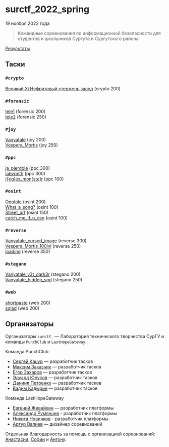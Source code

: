 # surctf_2022_spring

19 ноября 2022 года

>Командные соревнования по информационной безопасности для студентов и школьников Сургута и Сургутского района

[Результаты](SCOREBOARD.md)

## Таски

### `#crypto`
[Великий Xi Нефритовый стержень завод](tasks/crypto/velikiy_zavod) (crypto 200)  

### `#forensic`
[tele1](tasks/forensic/tele1) (forensic 200)  
[tele2](tasks/forensic/tele2) (forensic 250)  

### `#joy`
[Vanyatale](tasks/joy/Vanyatale) (joy 200)  
[Vespera_Mortis](tasks/joy/Vespera_Mortis) (joy 250)  

### `#ppc`
[ja_pierdole](tasks/ppc/ja_pierdole) (ppc 300)  
[labyrinth](tasks/ppc/labyrinth) (ppc 300)  
[r[eg]ex_mon[ste]r](tasks/ppc/regex_monster) (ppc 100)  

### `#osint`
[Onotole](tasks/osint/Onotole) (osint 200)  
[What_a_song?](tasks/osint/What_a_song%3F) (osint 100)  
[Street_art](tasks/osint/Street_art) (osint 150)  
[catch_me_if_u_can](tasks/osint/catch_me_if_u_can) (osint 100)  

### `#reverse`
[Vanyatale_cursed_image](tasks/reverse/Vanyatale_cursed_image) (reverse 300)  
[Vespera_Mortis_100lvl](tasks/reverse/Vespera_Mortis_100lvl) (reverse 250)  
[loading](tasks/reverse/loading) (reverse 350)  

### `#stegano`
[Vanyatale_y3t_dark3r](tasks/stegano/Vanyatale_y3t_dark3r) (stegano 200)  
[Vanyatale_hidden_snd](tasks/stegano/Vanyatale_hidden_snd) (stegano 250)  

### `#web`
[shortpaste](tasks/web/shortpaste) (web 200)  
[sqlad](tasks/web/sqlad) (web 200)  

## Организаторы

Организаторы `surctf_` — Лаборатория технического творчества СурГУ и команды `PunchClub` и `LastHopeGateway`.

Команда PunchClub

* [Сергей Кацур](https://github.com/richkats) — разработчик тасков
* [Максим Заказчик](https://github.com/s4lat) — разработчик тасков  
* [Егор Захаров](https://github.com/pigadoor) — разработчик тасков  
* [Эдуард Юнусов](https://github.com/Killllero0) — разработчик тасков  
* [Даниил Петренко](https://github.com/bendermachine) — разработчик тасков
* [Вадим Кадырин](https://github.com/galaxyshad) — разработчик тасков  

Команда LastHopeGateway

* [Евгений Живайкин](https://github.com/EZhivaikin) — разработчик платформы
* [Александр Румянцев](https://github.com/awakentrue) - разработчик платформы
* [Никита Новичков](https://github.com/and00re) - разработчик платформы
* [Артур Валиев](https://github.com/h0pedev) — дизайнер соревнований

Отдельная благодарность за помощь с организацией соревнований: [Анастасии](https://t.me/ptitsa_petritsa), [Софии](https://t.me/LegalnotSophie) и [Антону](https://t.me/Antoha243).

